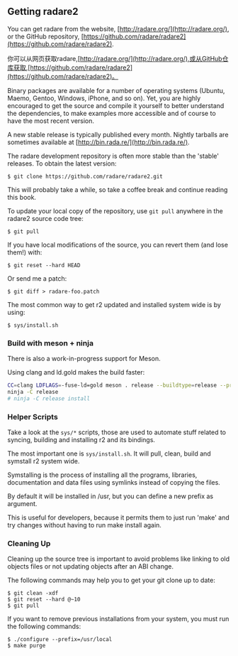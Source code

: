 ## Getting radare2

You can get radare from the website, [http://radare.org/](http://radare.org/), or the GitHub repository, [https://github.com/radare/radare2](https://github.com/radare/radare2).

你可以从网页获取radare,[http://radare.org/](http://radare.org/),或从GitHub仓库获取,[https://github.com/radare/radare2](https://github.com/radare/radare2)。

Binary packages are available for a number of operating systems \(Ubuntu, Maemo, Gentoo, Windows, iPhone, and so on\). Yet, you are highly encouraged to get the source and compile it yourself to better understand the dependencies, to make examples more accessible and of course to have the most recent version.

A new stable release is typically published every month. Nightly tarballs are sometimes available at [http://bin.rada.re/](http://bin.rada.re/).

The radare development repository is often more stable than the 'stable' releases. To obtain the latest version:

```
$ git clone https://github.com/radare/radare2.git
```

This will probably take a while, so take a coffee break and continue reading this book.

To update your local copy of the repository, use `git pull` anywhere in the radare2 source code tree:

```
$ git pull
```

If you have local modifications of the source, you can revert them \(and lose them!\) with:

```
$ git reset --hard HEAD
```

Or send me a patch:

```
$ git diff > radare-foo.patch
```

The most common way to get r2 updated and installed system wide is by using:

```
$ sys/install.sh
```

### Build with meson + ninja

There is also a work-in-progress support for Meson.

Using clang and ld.gold makes the build faster:

```bash
CC=clang LDFLAGS=-fuse-ld=gold meson . release --buildtype=release --prefix ~/.local/stow/radare2/release
ninja -C release
# ninja -C release install
```

### Helper Scripts

Take a look at the `sys/*` scripts, those are used to automate stuff related to syncing, building and installing r2 and its bindings.

The most important one is `sys/install.sh`. It will pull, clean, build and symstall r2 system wide.

Symstalling is the process of installing all the programs, libraries, documentation and data files using symlinks instead of copying the files.

By default it will be installed in /usr, but you can define a new prefix as argument.

This is useful for developers, because it permits them to just run 'make' and try changes without having to run make install again.

### Cleaning Up

Cleaning up the source tree is important to avoid problems like linking to old objects files or not updating objects after an ABI change.

The following commands may help you to get your git clone up to date:

```
$ git clean -xdf
$ git reset --hard @~10
$ git pull
```

If you want to remove previous installations from your system, you must run the following commands:

```
$ ./configure --prefix=/usr/local
$ make purge
```




